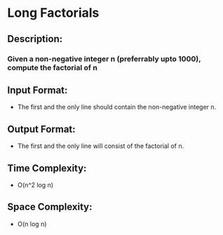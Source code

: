 # Long Factorials
## Description:
### Given a non-negative integer n (preferrably upto 1000), compute the factorial of n
## Input Format:
* The first and the only line should contain the non-negative integer n. 
## Output Format:
* The first and the only line will consist of the factorial of n.
## Time Complexity:
* O(n^2 log n)
## Space Complexity:
* O(n log n)